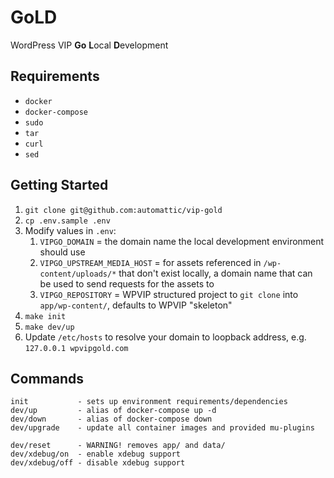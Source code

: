 # GoLD

WordPress VIP **Go** **L**ocal **D**evelopment

## Requirements

* `docker`
* `docker-compose`
* `sudo`
* `tar`
* `curl`
* `sed`

## Getting Started

1. `git clone git@github.com:automattic/vip-gold`
2. `cp .env.sample .env`
3. Modify values in `.env`:
    1. `VIPGO_DOMAIN` = the domain name the local development environment should use
    2. `VIPGO_UPSTREAM_MEDIA_HOST` = for assets referenced in `/wp-content/uploads/*` that don't exist locally, a domain name that can be used to send requests for the assets to
    3. `VIPGO_REPOSITORY` = WPVIP structured project to `git clone` into `app/wp-content/`, defaults to WPVIP "skeleton"
4. `make init`
5. `make dev/up`
6. Update `/etc/hosts` to resolve your domain to loopback address, e.g. `127.0.0.1 wpvipgold.com`

## Commands

```
init           - sets up environment requirements/dependencies
dev/up         - alias of docker-compose up -d
dev/down       - alias of docker-compose down
dev/upgrade    - update all container images and provided mu-plugins

dev/reset      - WARNING! removes app/ and data/
dev/xdebug/on  - enable xdebug support
dev/xdebug/off - disable xdebug support
```